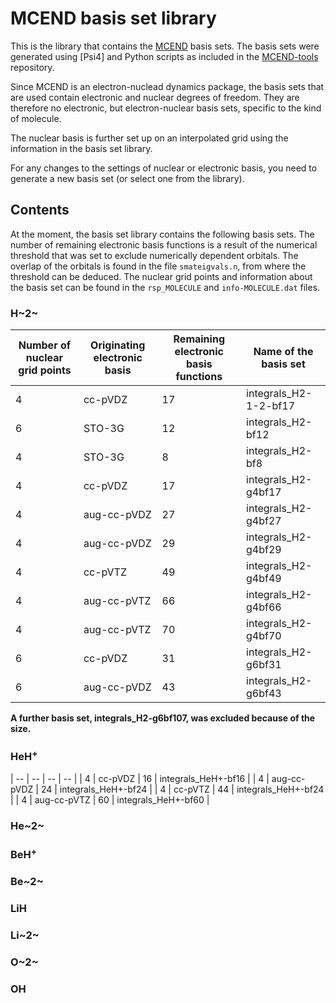 # MCEND basis set library

This is the library that contains the [MCEND]() basis sets. The basis sets were generated using [Psi4] and Python scripts as included in the [MCEND-tools]() repository.

Since MCEND is an electron-nuclead dynamics package, the basis sets that are used contain electronic and nuclear degrees of freedom. They are therefore no electronic, but electron-nuclear basis sets, specific to the kind of molecule. 

The nuclear basis is further set up on an interpolated grid using the information in the basis set library.

For any changes to the settings of nuclear or electronic basis, you need to generate a new basis set (or select one from the library).

## Contents
At the moment, the basis set library contains the following basis sets. The number of remaining electronic basis functions is a result of the numerical threshold that was set to exclude numerically dependent orbitals. The overlap of the orbitals is found in the file `smateigvals.n`, from where the threshold can be deduced. The nuclear grid points and information about the basis set can be found in the `rsp_MOLECULE` and `info-MOLECULE.dat` files.

### H~2~

| Number of nuclear grid points | Originating electronic basis | Remaining electronic basis functions | Name of the basis set |
| -- | -- | -- | -- |
| 4 | cc-pVDZ | 17 | integrals_H2-1-2-bf17 |
| 6 | STO-3G | 12 | integrals_H2-bf12 |
| 4 | STO-3G | 8 | integrals_H2-bf8 |
| 4 | cc-pVDZ | 17 | integrals_H2-g4bf17 |
| 4 | aug-cc-pVDZ | 27 | integrals_H2-g4bf27 |
| 4 | aug-cc-pVDZ | 29 | integrals_H2-g4bf29 |
| 4 | cc-pVTZ | 49 | integrals_H2-g4bf49 |
| 4 | aug-cc-pVTZ | 66 | integrals_H2-g4bf66 |
| 4 | aug-cc-pVTZ | 70 | integrals_H2-g4bf70 |
| 6 | cc-pVDZ | 31 | integrals_H2-g6bf31 |
| 6 | aug-cc-pVDZ | 43 | integrals_H2-g6bf43 |

**A further basis set, integrals_H2-g6bf107, was excluded because of the size.**

### HeH<sup>+</sup> 
| -- | -- | -- | -- |
| 4 | cc-pVDZ | 16 | integrals_HeH+-bf16 |
| 4 | aug-cc-pVDZ | 24 | integrals_HeH+-bf24 |
| 4 | cc-pVTZ | 44 | integrals_HeH+-bf24 |
| 4 | aug-cc-pVTZ | 60 | integrals_HeH+-bf60 |

### He~2~

### BeH<sup>+</sup> 

### Be~2~

### LiH

### Li~2~

### O~2~

### OH
